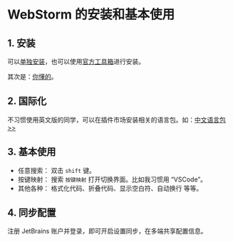 # WebStorm 的安装和基本使用<!-- omit in toc -->

## 1. 安装

可以[单独安装](https://www.jetbrains.com/zh-cn/webstorm)，也可以使用[官方工具箱](https://www.jetbrains.com/zh-cn/toolbox-app/)进行安装。

其次是：[你懂的](https://3.jetbra.in/)。

## 2. 国际化

不习惯使用英文版的同学，可以在插件市场安装相关的语言包。如：[中文语言包>>](https://plugins.jetbrains.com/plugin/13710-chinese-simplified-language-pack----)

## 3. 基本使用

- 任意搜索： 双击 `shift` 键。
- 按键映射： 搜索 `按键映射` 打开切换界面。比如我习惯用 “VSCode”。
- 其他各种： 格式化代码、折叠代码、显示空白符、自动换行 等等。

## 4. 同步配置

注册 JetBrains 账户并登录，即可开启设置同步，在多端共享配置信息。
